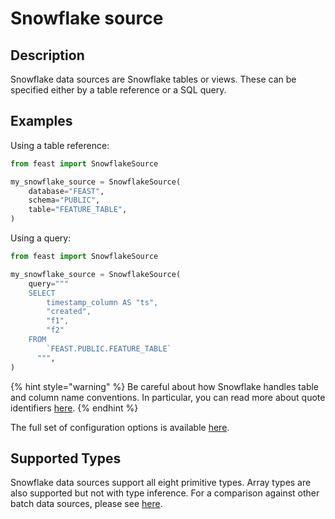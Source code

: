 # Snowflake source

## Description

Snowflake data sources are Snowflake tables or views.
These can be specified either by a table reference or a SQL query.

## Examples

Using a table reference:

```python
from feast import SnowflakeSource

my_snowflake_source = SnowflakeSource(
    database="FEAST",
    schema="PUBLIC",
    table="FEATURE_TABLE",
)
```

Using a query:

```python
from feast import SnowflakeSource

my_snowflake_source = SnowflakeSource(
    query="""
    SELECT
        timestamp_column AS "ts",
        "created",
        "f1",
        "f2"
    FROM
        `FEAST.PUBLIC.FEATURE_TABLE`
      """,
)
```

{% hint style="warning" %}
Be careful about how Snowflake handles table and column name conventions.
In particular, you can read more about quote identifiers [here](https://docs.snowflake.com/en/sql-reference/identifiers-syntax.html).
{% endhint %}

The full set of configuration options is available [here](https://rtd.feast.dev/en/latest/index.html#feast.infra.offline_stores.snowflake_source.SnowflakeSource).

## Supported Types

Snowflake data sources support all eight primitive types. Array types are also supported but not with type inference.
For a comparison against other batch data sources, please see [here](overview.md#functionality-matrix).
